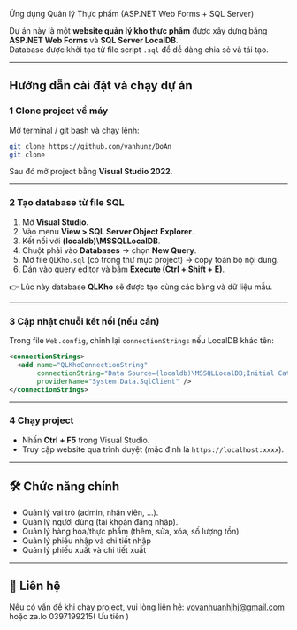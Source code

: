 
Ứng dụng Quản lý Thực phẩm (ASP.NET Web Forms + SQL Server)

Dự án này là một **website quản lý kho thực phẩm** được xây dựng bằng **ASP.NET Web Forms** và **SQL Server LocalDB**.  
Database được khởi tạo từ file script `.sql` để dễ dàng chia sẻ và tái tạo.

---

##  Hướng dẫn cài đặt và chạy dự án

### 1 Clone project về máy
Mở terminal / git bash và chạy lệnh:
```bash
git clone https://github.com/vanhunz/DoAn
git clone 
````

Sau đó mở project bằng **Visual Studio 2022**.

---

### 2 Tạo database từ file SQL

1. Mở **Visual Studio**.
2. Vào menu **View > SQL Server Object Explorer**.
3. Kết nối với **(localdb)\MSSQLLocalDB**.
4. Chuột phải vào **Databases** → chọn **New Query**.
5. Mở file `QLKho.sql` (có trong thư mục project) → copy toàn bộ nội dung.
6. Dán vào query editor và bấm **Execute (Ctrl + Shift + E)**.

👉 Lúc này database **QLKho** sẽ được tạo cùng các bảng và dữ liệu mẫu.

---

### 3 Cập nhật chuỗi kết nối (nếu cần)

Trong file `Web.config`, chỉnh lại `connectionStrings` nếu LocalDB khác tên:

```xml
<connectionStrings>
  <add name="QLKhoConnectionString"
       connectionString="Data Source=(localdb)\MSSQLLocalDB;Initial Catalog=QLKho;Integrated Security=True"
       providerName="System.Data.SqlClient" />
</connectionStrings>
```

---

### 4 Chạy project

* Nhấn **Ctrl + F5** trong Visual Studio.
* Truy cập website qua trình duyệt (mặc định là `https://localhost:xxxx`).

---

## 🛠 Chức năng chính

* Quản lý vai trò (admin, nhân viên, ...).
* Quản lý người dùng (tài khoản đăng nhập).
* Quản lý hàng hóa/thực phẩm (thêm, sửa, xóa, số lượng tồn).
* Quản lý phiếu nhập và chi tiết nhập
* Quản lý phiếu xuất và chi tiết xuất

---

## 📧 Liên hệ

Nếu có vấn đề khi chạy project, vui lòng liên hệ: vovanhuanhjhj@gmail.com hoặc za.lo 0397199215( Ưu tiên )
